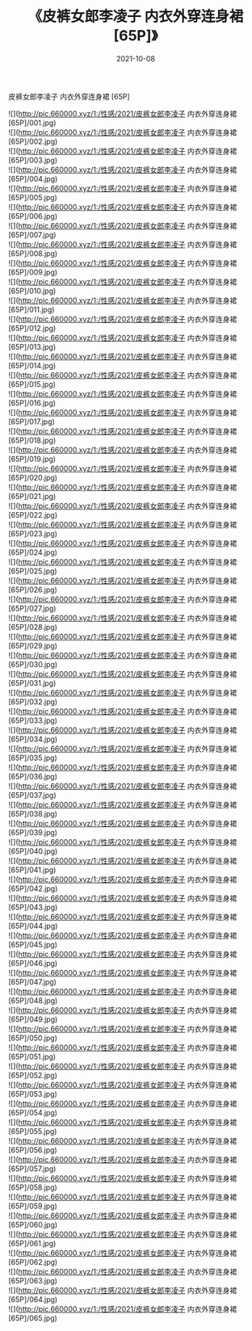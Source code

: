 ﻿---
layout: post
title:  《皮裤女郎李凌子 内衣外穿连身裙 [65P]》
date:   2021-10-08
img: http://pic.660000.xyz/1:/性感/2021/皮裤女郎李凌子 内衣外穿连身裙 [65P]/000.jpg
categories: [美女, 清纯, 唯美]
---

皮裤女郎李凌子 内衣外穿连身裙 [65P]

  ![](http://pic.660000.xyz/1:/性感/2021/皮裤女郎李凌子 内衣外穿连身裙 [65P]/001.jpg) <br> ![](http://pic.660000.xyz/1:/性感/2021/皮裤女郎李凌子 内衣外穿连身裙 [65P]/002.jpg) <br> ![](http://pic.660000.xyz/1:/性感/2021/皮裤女郎李凌子 内衣外穿连身裙 [65P]/003.jpg) <br> ![](http://pic.660000.xyz/1:/性感/2021/皮裤女郎李凌子 内衣外穿连身裙 [65P]/004.jpg) <br> ![](http://pic.660000.xyz/1:/性感/2021/皮裤女郎李凌子 内衣外穿连身裙 [65P]/005.jpg) <br> ![](http://pic.660000.xyz/1:/性感/2021/皮裤女郎李凌子 内衣外穿连身裙 [65P]/006.jpg) <br> ![](http://pic.660000.xyz/1:/性感/2021/皮裤女郎李凌子 内衣外穿连身裙 [65P]/007.jpg) <br> ![](http://pic.660000.xyz/1:/性感/2021/皮裤女郎李凌子 内衣外穿连身裙 [65P]/008.jpg) <br> ![](http://pic.660000.xyz/1:/性感/2021/皮裤女郎李凌子 内衣外穿连身裙 [65P]/009.jpg) <br> ![](http://pic.660000.xyz/1:/性感/2021/皮裤女郎李凌子 内衣外穿连身裙 [65P]/010.jpg) <br> ![](http://pic.660000.xyz/1:/性感/2021/皮裤女郎李凌子 内衣外穿连身裙 [65P]/011.jpg) <br> ![](http://pic.660000.xyz/1:/性感/2021/皮裤女郎李凌子 内衣外穿连身裙 [65P]/012.jpg) <br> ![](http://pic.660000.xyz/1:/性感/2021/皮裤女郎李凌子 内衣外穿连身裙 [65P]/013.jpg) <br> ![](http://pic.660000.xyz/1:/性感/2021/皮裤女郎李凌子 内衣外穿连身裙 [65P]/014.jpg) <br> ![](http://pic.660000.xyz/1:/性感/2021/皮裤女郎李凌子 内衣外穿连身裙 [65P]/015.jpg) <br> ![](http://pic.660000.xyz/1:/性感/2021/皮裤女郎李凌子 内衣外穿连身裙 [65P]/016.jpg) <br> ![](http://pic.660000.xyz/1:/性感/2021/皮裤女郎李凌子 内衣外穿连身裙 [65P]/017.jpg) <br> ![](http://pic.660000.xyz/1:/性感/2021/皮裤女郎李凌子 内衣外穿连身裙 [65P]/018.jpg) <br> ![](http://pic.660000.xyz/1:/性感/2021/皮裤女郎李凌子 内衣外穿连身裙 [65P]/019.jpg) <br> ![](http://pic.660000.xyz/1:/性感/2021/皮裤女郎李凌子 内衣外穿连身裙 [65P]/020.jpg) <br> ![](http://pic.660000.xyz/1:/性感/2021/皮裤女郎李凌子 内衣外穿连身裙 [65P]/021.jpg) <br> ![](http://pic.660000.xyz/1:/性感/2021/皮裤女郎李凌子 内衣外穿连身裙 [65P]/022.jpg) <br> ![](http://pic.660000.xyz/1:/性感/2021/皮裤女郎李凌子 内衣外穿连身裙 [65P]/023.jpg) <br> ![](http://pic.660000.xyz/1:/性感/2021/皮裤女郎李凌子 内衣外穿连身裙 [65P]/024.jpg) <br> ![](http://pic.660000.xyz/1:/性感/2021/皮裤女郎李凌子 内衣外穿连身裙 [65P]/025.jpg) <br> ![](http://pic.660000.xyz/1:/性感/2021/皮裤女郎李凌子 内衣外穿连身裙 [65P]/026.jpg) <br> ![](http://pic.660000.xyz/1:/性感/2021/皮裤女郎李凌子 内衣外穿连身裙 [65P]/027.jpg) <br> ![](http://pic.660000.xyz/1:/性感/2021/皮裤女郎李凌子 内衣外穿连身裙 [65P]/028.jpg) <br> ![](http://pic.660000.xyz/1:/性感/2021/皮裤女郎李凌子 内衣外穿连身裙 [65P]/029.jpg) <br> ![](http://pic.660000.xyz/1:/性感/2021/皮裤女郎李凌子 内衣外穿连身裙 [65P]/030.jpg) <br> ![](http://pic.660000.xyz/1:/性感/2021/皮裤女郎李凌子 内衣外穿连身裙 [65P]/031.jpg) <br> ![](http://pic.660000.xyz/1:/性感/2021/皮裤女郎李凌子 内衣外穿连身裙 [65P]/032.jpg) <br> ![](http://pic.660000.xyz/1:/性感/2021/皮裤女郎李凌子 内衣外穿连身裙 [65P]/033.jpg) <br> ![](http://pic.660000.xyz/1:/性感/2021/皮裤女郎李凌子 内衣外穿连身裙 [65P]/034.jpg) <br> ![](http://pic.660000.xyz/1:/性感/2021/皮裤女郎李凌子 内衣外穿连身裙 [65P]/035.jpg) <br> ![](http://pic.660000.xyz/1:/性感/2021/皮裤女郎李凌子 内衣外穿连身裙 [65P]/036.jpg) <br> ![](http://pic.660000.xyz/1:/性感/2021/皮裤女郎李凌子 内衣外穿连身裙 [65P]/037.jpg) <br> ![](http://pic.660000.xyz/1:/性感/2021/皮裤女郎李凌子 内衣外穿连身裙 [65P]/038.jpg) <br> ![](http://pic.660000.xyz/1:/性感/2021/皮裤女郎李凌子 内衣外穿连身裙 [65P]/039.jpg) <br> ![](http://pic.660000.xyz/1:/性感/2021/皮裤女郎李凌子 内衣外穿连身裙 [65P]/040.jpg) <br> ![](http://pic.660000.xyz/1:/性感/2021/皮裤女郎李凌子 内衣外穿连身裙 [65P]/041.jpg) <br> ![](http://pic.660000.xyz/1:/性感/2021/皮裤女郎李凌子 内衣外穿连身裙 [65P]/042.jpg) <br> ![](http://pic.660000.xyz/1:/性感/2021/皮裤女郎李凌子 内衣外穿连身裙 [65P]/043.jpg) <br> ![](http://pic.660000.xyz/1:/性感/2021/皮裤女郎李凌子 内衣外穿连身裙 [65P]/044.jpg) <br> ![](http://pic.660000.xyz/1:/性感/2021/皮裤女郎李凌子 内衣外穿连身裙 [65P]/045.jpg) <br> ![](http://pic.660000.xyz/1:/性感/2021/皮裤女郎李凌子 内衣外穿连身裙 [65P]/046.jpg) <br> ![](http://pic.660000.xyz/1:/性感/2021/皮裤女郎李凌子 内衣外穿连身裙 [65P]/047.jpg) <br> ![](http://pic.660000.xyz/1:/性感/2021/皮裤女郎李凌子 内衣外穿连身裙 [65P]/048.jpg) <br> ![](http://pic.660000.xyz/1:/性感/2021/皮裤女郎李凌子 内衣外穿连身裙 [65P]/049.jpg) <br> ![](http://pic.660000.xyz/1:/性感/2021/皮裤女郎李凌子 内衣外穿连身裙 [65P]/050.jpg) <br> ![](http://pic.660000.xyz/1:/性感/2021/皮裤女郎李凌子 内衣外穿连身裙 [65P]/051.jpg) <br> ![](http://pic.660000.xyz/1:/性感/2021/皮裤女郎李凌子 内衣外穿连身裙 [65P]/052.jpg) <br> ![](http://pic.660000.xyz/1:/性感/2021/皮裤女郎李凌子 内衣外穿连身裙 [65P]/053.jpg) <br> ![](http://pic.660000.xyz/1:/性感/2021/皮裤女郎李凌子 内衣外穿连身裙 [65P]/054.jpg) <br> ![](http://pic.660000.xyz/1:/性感/2021/皮裤女郎李凌子 内衣外穿连身裙 [65P]/055.jpg) <br> ![](http://pic.660000.xyz/1:/性感/2021/皮裤女郎李凌子 内衣外穿连身裙 [65P]/056.jpg) <br> ![](http://pic.660000.xyz/1:/性感/2021/皮裤女郎李凌子 内衣外穿连身裙 [65P]/057.jpg) <br> ![](http://pic.660000.xyz/1:/性感/2021/皮裤女郎李凌子 内衣外穿连身裙 [65P]/058.jpg) <br> ![](http://pic.660000.xyz/1:/性感/2021/皮裤女郎李凌子 内衣外穿连身裙 [65P]/059.jpg) <br> ![](http://pic.660000.xyz/1:/性感/2021/皮裤女郎李凌子 内衣外穿连身裙 [65P]/060.jpg) <br> ![](http://pic.660000.xyz/1:/性感/2021/皮裤女郎李凌子 内衣外穿连身裙 [65P]/061.jpg) <br> ![](http://pic.660000.xyz/1:/性感/2021/皮裤女郎李凌子 内衣外穿连身裙 [65P]/062.jpg) <br> ![](http://pic.660000.xyz/1:/性感/2021/皮裤女郎李凌子 内衣外穿连身裙 [65P]/063.jpg) <br> ![](http://pic.660000.xyz/1:/性感/2021/皮裤女郎李凌子 内衣外穿连身裙 [65P]/064.jpg) <br> ![](http://pic.660000.xyz/1:/性感/2021/皮裤女郎李凌子 内衣外穿连身裙 [65P]/065.jpg) <br>
